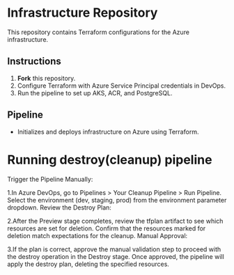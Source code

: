 # Infrastructure Repository

This repository contains Terraform configurations for the Azure infrastructure.

## Instructions

1. **Fork** this repository.
2. Configure Terraform with Azure Service Principal credentials in DevOps.
3. Run the pipeline to set up AKS, ACR, and PostgreSQL.

## Pipeline

- Initializes and deploys infrastructure on Azure using Terraform.

# Running destroy(cleanup) pipeline

Trigger the Pipeline Manually:

1.In Azure DevOps, go to Pipelines > Your Cleanup Pipeline > Run Pipeline.
Select the environment (dev, staging, prod) from the environment parameter dropdown.
Review the Destroy Plan:

2.After the Preview stage completes, review the tfplan artifact to see which resources are set for deletion.
Confirm that the resources marked for deletion match expectations for the cleanup.
Manual Approval:

3.If the plan is correct, approve the manual validation step to proceed with the destroy operation in the Destroy stage.
Once approved, the pipeline will apply the destroy plan, deleting the specified resources.
